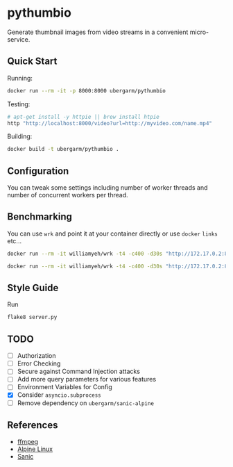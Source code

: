 pythumbio
===
Generate thumbnail images from video streams in a convenient micro-service.

## Quick Start
Running:
```bash
docker run --rm -it -p 8000:8000 ubergarm/pythumbio
```

Testing:
```bash
# apt-get install -y httpie || brew install htpie
http "http://localhost:8000/video?url=http://myvideo.com/name.mp4"
```

Building:
```bash
docker build -t ubergarm/pythumbio .
```

## Configuration
You can tweak some settings including number of worker threads and number of concurrent workers per thread.

## Benchmarking
You can use `wrk` and point it at your container directly or use `docker` `links` etc...
```bash
docker run --rm -it williamyeh/wrk -t4 -c400 -d30s "http://172.17.0.2:8000/version"
```
```bash
docker run --rm -it williamyeh/wrk -t4 -c400 -d30s "http://172.17.0.2:8000/video?url=http://myvideo.com/name.mp4"
```

## Style Guide
Run
```bash
flake8 server.py
```

## TODO
- [ ] Authorization
- [ ] Error Checking
- [ ] Secure against Command Injection attacks
- [ ] Add more query parameters for various features
- [ ] Environment Variables for Config
- [x] Consider `asyncio.subprocess`
- [ ] Remove dependency on `ubergarm/sanic-alpine`

## References
* [ffmpeg](https://ffmpeg.org/)
* [Alpine Linux](https://alpinelinux.org/)
* [Sanic](https://github.com/channelcat/sanic)

